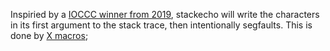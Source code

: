 Inspiried by a [IOCCC winner from 2019](https://www.ioccc.org/2019/endoh/hint.html),
stackecho will write the characters in its first argument to the stack trace, then
intentionally segfaults. This is done by [X macros](https://en.wikipedia.org/wiki/X_macro);
